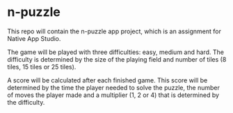 n-puzzle
========

This repo will contain the n-puzzle app project, which is an assignment for Native  App Studio.

The game will be played with three difficulties: easy, medium and hard. The difficulty is determined by the size of the playing field and number of tiles (8 tiles, 15 tiles or 25 tiles).

A score will be calculated after each finished game. This score will be determined by the time the player needed to solve the puzzle, the number of moves the player made and a multiplier (1, 2 or 4) that is determined by the difficulty.

